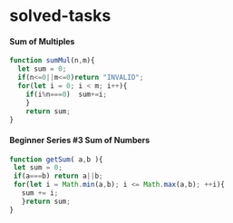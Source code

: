 # solved-tasks
#### Sum of Multiples
```javascript
function sumMul(n,m){
  let sum = 0;
  if(n<=0||m<=0)return "INVALID";
  for(let i = 0; i < m; i++){
    if(i%n===0)  sum+=i;
    }
    return sum;
}
```
#### Beginner Series #3 Sum of Numbers
```javascript
function getSum( a,b ){
 let sum = 0;
 if(a===b) return a||b;
 for(let i = Math.min(a,b); i <= Math.max(a,b); ++i){
   sum += i;
   }return sum;  
}
```